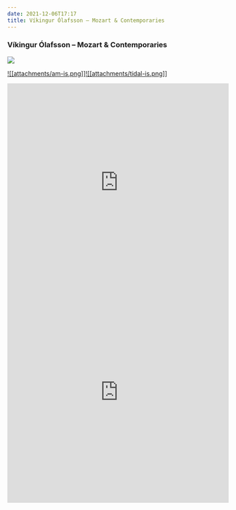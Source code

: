 ```yaml
---
date: 2021-12-06T17:17
title: Víkingur Ólafsson – Mozart & Contemporaries
---
```

### Víkingur Ólafsson – Mozart & Contemporaries
[![](https://img.discogs.com/zMcscJLXX4W2AY-76u88K5O4xkE=/fit-in/225x225/filters:strip_icc():format(jpeg):mode_rgb():quality(90)/discogs-images/R-20098588-1630675749-1163.jpeg.jpg)][1] 

[1]: https://www.discogs.com/release/20098588
[2]: https://music.apple.com/us/album/1572873864
[3]: https://listen.tidal.com/album/195407160

[![[attachments/am-is.png]]][2][![[attachments/tidal-is.png]]][3]

<iframe allow="autoplay *; encrypted-media *; fullscreen *" frameborder="0" height="450" style="width:100%;max-width:660px;overflow:hidden;background:transparent;" sandbox="allow-forms allow-popups allow-same-origin allow-scripts allow-storage-access-by-user-activation allow-top-navigation-by-user-activation" src="https://embed.music.apple.com/us/album/turn-blue/1572873864"></iframe>
<div style="position: relative; padding-bottom: 100%; height: 0; overflow: hidden; max-width: 100%;"><iframe src="https://embed.tidal.com/albums/195407160?layout=gridify" frameborder= "0" allowfullscreen style="position: absolute; top: 0; left: 0; width: 100%; height: 1px; min-height: 100%; margin: 0 auto;"></iframe></div>